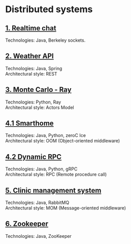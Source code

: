 # Distributed systems

##  [1. Realtime chat](https://github.com/bartipablo/Distributed-Systems/tree/main/01-Sockets)

Technologies: Java, Berkeley sockets. <br />

## [2. Weather API](https://github.com/bartipablo/Distributed-Systems/tree/main/02-REST)
Technologies: Java, Spring<br />
Architectural style: REST <br />

## [3. Monte Carlo  - Ray](https://github.com/bartipablo/Distributed-Systems/tree/main/03-Ray)
Technologies: Python, Ray<br />
Architectural style: Actors Model <br />

## [4.1 Smarthome](https://github.com/bartipablo/Distributed-Systems/tree/main/04-zeroC%20Ice%2C%20gRPC/smarthome)
Technologies: Java, Python, zeroC Ice<br />
Architectural style: OOM (Object-oriented middleware)<br />

## [4.2 Dynamic RPC](https://github.com/bartipablo/Distributed-Systems/tree/main/04-zeroC%20Ice%2C%20gRPC/dynamic-grpc)
Technologies: Java, Python, gRPC<br />
Architectural style: RPC (Remote procedure call)<br />

## [5. Clinic management system](https://github.com/bartipablo/Distributed-Systems/tree/main/05-RabbitMQ)
Technologies: Java, RabbitMQ<br />
Architectural style: MOM (Message-oriented middleware)<br />

## [6. Zookeeper](https://github.com/bartipablo/Distributed-Systems/tree/main/06-ZooKeeper)
Technologies: Java, ZooKeeper<br />
